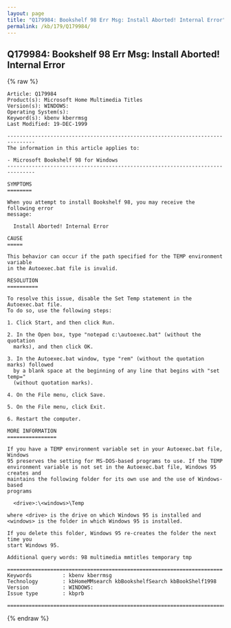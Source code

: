 ```yaml
---
layout: page
title: "Q179984: Bookshelf 98 Err Msg: Install Aborted! Internal Error"
permalink: /kb/179/Q179984/
---
```


## Q179984: Bookshelf 98 Err Msg: Install Aborted! Internal Error

{% raw %}

	Article: Q179984
	Product(s): Microsoft Home Multimedia Titles
	Version(s): WINDOWS:
	Operating System(s): 
	Keyword(s): kbenv kberrmsg
	Last Modified: 19-DEC-1999
	
	-------------------------------------------------------------------------------
	The information in this article applies to:
	
	- Microsoft Bookshelf 98 for Windows 
	-------------------------------------------------------------------------------
	
	SYMPTOMS
	========
	
	When you attempt to install Bookshelf 98, you may receive the following error
	message:
	
	  Install Aborted! Internal Error
	
	CAUSE
	=====
	
	This behavior can occur if the path specified for the TEMP environment variable
	in the Autoexec.bat file is invalid.
	
	RESOLUTION
	==========
	
	To resolve this issue, disable the Set Temp statement in the Autoexec.bat file.
	To do so, use the following steps:
	
	1. Click Start, and then click Run.
	
	2. In the Open box, type "notepad c:\autoexec.bat" (without the quotation
	  marks), and then click OK.
	
	3. In the Autoexec.bat window, type "rem" (without the quotation marks) followed
	  by a blank space at the beginning of any line that begins with "set temp="
	  (without quotation marks).
	
	4. On the File menu, click Save.
	
	5. On the File menu, click Exit.
	
	6. Restart the computer.
	
	MORE INFORMATION
	================
	
	If you have a TEMP environment variable set in your Autoexec.bat file, Windows
	95 preserves the setting for MS-DOS-based programs to use. If the TEMP
	environment variable is not set in the Autoexec.bat file, Windows 95 creates and
	maintains the following folder for its own use and the use of Windows-based
	programs
	
	  <drive>:\<windows>\Temp
	
	where <drive> is the drive on which Windows 95 is installed and
	<windows> is the folder in which Windows 95 is installed.
	
	If you delete this folder, Windows 95 re-creates the folder the next time you
	start Windows 95.
	
	Additional query words: 98 multimedia mmtitles temporary tmp
	
	======================================================================
	Keywords          : kbenv kberrmsg 
	Technology        : kbHomeMMsearch kbBookshelfSearch kbBookShelf1998
	Version           : WINDOWS:
	Issue type        : kbprb
	
	=============================================================================
	

{% endraw %}
